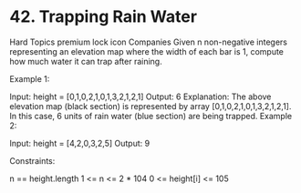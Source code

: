 # 42. Trapping Rain Water

Hard
Topics
premium lock icon
Companies
Given n non-negative integers representing an elevation map where the width of each bar is 1, compute how much water it can trap after raining.

 

Example 1:


Input: height = [0,1,0,2,1,0,1,3,2,1,2,1]
Output: 6
Explanation: The above elevation map (black section) is represented by array [0,1,0,2,1,0,1,3,2,1,2,1]. In this case, 6 units of rain water (blue section) are being trapped.
Example 2:

Input: height = [4,2,0,3,2,5]
Output: 9
 

Constraints:

n == height.length
1 <= n <= 2 * 104
0 <= height[i] <= 105